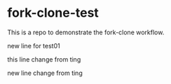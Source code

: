 # fork-clone-test

This is a repo to demonstrate the fork-clone workflow.

new line for test01

this line change from ting

new line change from ting